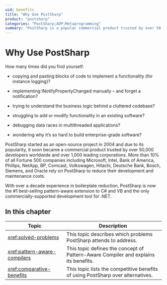 ```yaml
---
uid: benefits
title: "Why Use PostSharp"
product: "postsharp"
categories: "PostSharp;AOP;Metaprogramming"
summary: "PostSharp is a popular commercial product trusted by over 50,000 developers and 1,000 corporations, including 10% of Fortune 500 companies, for reducing development and maintenance costs. It's the leading pattern-aware extension to C# and VB."
---
```

# Why Use PostSharp

How many times did you find yourself:

* copying and pasting blocks of code to implement a functionality (for instance logging)?

* implementing INotifyPropertyChanged manually – and forget a notification?

* trying to understand the business logic behind a cluttered codebase?

* struggling to add or modify functionality in an existing software?

* debugging data races in multithreaded applications?

* wondering why it’s so hard to build enterprise-grade software?

PostSharp started as an open-source project in 2004 and due to its popularity, it soon became a commercial product trusted by over 50,000 developers worldwide and over 1,000 leading corporations. More than 10% of all Fortune 500 companies including Microsoft, Intel, Bank of America, Phillips, NetApp, BP, Comcast, Volkswagen, Hitachi, Deutsche Bank, Bosch, Siemens, and Oracle rely on PostSharp to reduce their development and maintenance costs.

With over a decade experience in boilerplate reduction, PostSharp is now the #1 best-selling pattern-aware extension to C# and VB and the only commercially-supported development tool for .NET.


## In this chapter

| Topic | Description |
|-------|-------------|
| <xref:solved-problems> | This topic describes which problems PostSharp attends to address. |
| <xref:pattern-aware-compilers> | This topic defines the concept of Pattern-Aware Compiler and explains its benefits. |
| <xref:comparative-benefits> | This topic lists the competitive benefits of using PostSharp over alternatives. |


